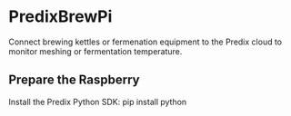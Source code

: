 # PredixBrewPi

Connect brewing kettles or fermenation equipment to the Predix cloud to monitor meshing or fermentation temperature.

## Prepare the Raspberry

Install the Predix Python SDK:
pip install python
